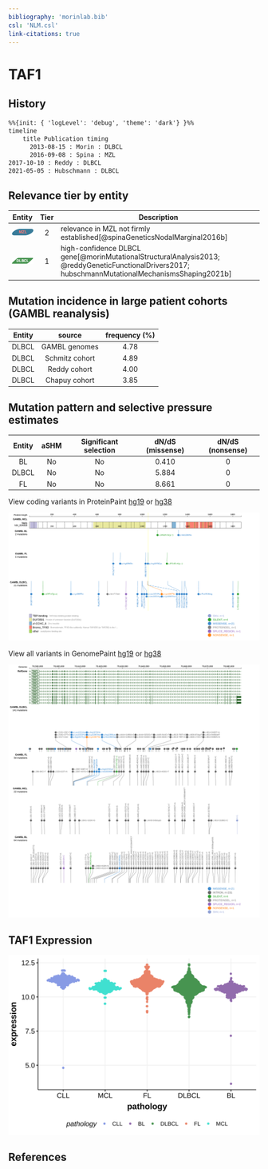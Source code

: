 ```yaml
---
bibliography: 'morinlab.bib'
csl: 'NLM.csl'
link-citations: true
---
```

# TAF1

## History
```mermaid
%%{init: { 'logLevel': 'debug', 'theme': 'dark'} }%%
timeline
    title Publication timing
      2013-08-15 : Morin : DLBCL
      2016-09-08 : Spina : MZL
2017-10-10 : Reddy : DLBCL
2021-05-05 : Hubschmann : DLBCL
```

## Relevance tier by entity

|Entity|Tier|Description               |
|:------:|:----:|--------------------------|
|![MZL](images/icons/MZL_tier2.png)|2|relevance in MZL not firmly established[@spinaGeneticsNodalMarginal2016b]|
|![DLBCL](images/icons/DLBCL_tier1.png) |1   |high-confidence DLBCL gene[@morinMutationalStructuralAnalysis2013; @reddyGeneticFunctionalDrivers2017; hubschmannMutationalMechanismsShaping2021b]|

## Mutation incidence in large patient cohorts (GAMBL reanalysis)

|Entity|source        |frequency (%)|
|:------:|:--------------:|:-------------:|
|DLBCL |GAMBL genomes |4.78         |
|DLBCL |Schmitz cohort|4.89         |
|DLBCL |Reddy cohort  |4.00         |
|DLBCL |Chapuy cohort |3.85         |

## Mutation pattern and selective pressure estimates

|Entity|aSHM|Significant selection|dN/dS (missense)|dN/dS (nonsense)|
|:------:|:----:|:---------------------:|:----------------:|:----------------:|
|BL    |No  |No                   |0.410           |0               |
|DLBCL |No  |No                   |5.884           |0               |
|FL    |No  |No                   |8.661           |0               |




View coding variants in ProteinPaint [hg19](https://morinlab.github.io/LLMPP/GAMBL/TAF1_protein.html)  or [hg38](https://morinlab.github.io/LLMPP/GAMBL/TAF1_protein_hg38.html)

![](images/proteinpaint/TAF1_NM_004606.svg)

View all variants in GenomePaint [hg19](https://morinlab.github.io/LLMPP/GAMBL/TAF1.html)  or [hg38](https://morinlab.github.io/LLMPP/GAMBL/TAF1_hg38.html)

![](images/proteinpaint/TAF1.svg)

## TAF1 Expression
![](images/gene_expression/TAF1_by_pathology.svg)
<!-- ORIGIN: morinMutationalStructuralAnalysis2013 -->
<!-- MZL: spinaGeneticsNodalMarginal2016b -->
<!-- DLBCL: morinMutationalStructuralAnalysis2013 -->

## References
